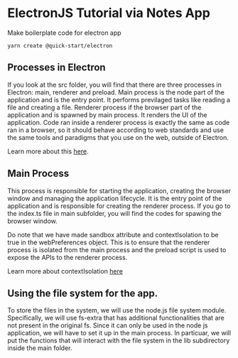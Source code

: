 # ElectronJS Tutorial via Notes App

Make boilerplate code for electron app

```
yarn create @quick-start/electron
```

## Processes in Electron

If you look at the src folder, you will find that there are three processes in Electron: main, renderer and preload. Main process is the node part of the application and is the entry point. It performs previlaged tasks like reading a file and creating a file. Renderer process if the browser part of the application and is spawned by main process. It renders the UI of the application. Code ran inside a renderer process is exactly the same as code ran in a browser, so it should behave according to web standards and use the same tools and paradigms that you use on the web, outside of Electron.

Learn more about this [here](https://www.jsgarden.co/blog/electron-process-model).

## Main Process

This process is responsible for starting the application, creating the browser window and managing the application lifecycle. It is the entry point of the application and is responsible for creating the renderer process. If you go to the index.ts file in main subfolder, you will find the codes for spawing the browser window.

Do note that we have made sandbox attribute and contextIsolation to be true in the webPreferences object. This is to ensure that the renderer process is isolated from the main process and the preload script is used to expose the APIs to the renderer process.

Learn more about contextIsolation [here](https://www.electronjs.org/docs/latest/api/browser-window)

## Using the file system for the app.

To store the files in the system, we will use the node.js file system module. Specifically, we will use fs-extra that has additional functionalities that are not present in the original fs. Since it can only be used in the node js application, we will have to set it up in the main process. In particuar, we will put the functions that will interact with the file system in the lib subdirectory inside the main folder.
